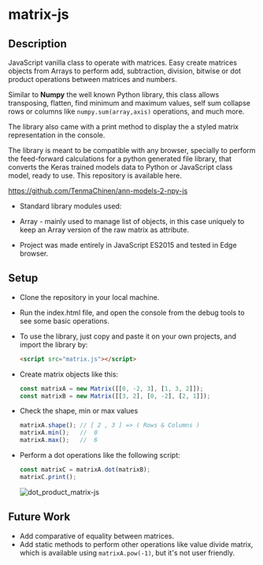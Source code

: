 # matrix-js

## Description
JavaScript vanilla class to operate with matrices.
Easy create matrices objects from Arrays to perform add, subtraction, division, bitwise or dot product operations between matrices and numbers.

Similar to **Numpy** the well known Python library, this class allows transposing, flatten, find minimum and maximum values, self sum collapse rows or columns like `numpy.sum(array,axis)` operations, and much more.

The library also came with a print method to display the a styled matrix representation in the console.

The library is meant to be compatible with any browser, specially to perform the feed-forward calculations for a python generated file library, that converts the Keras trained models data to Python or JavaScript class model, ready to use. This repository is available here.

https://github.com/TenmaChinen/ann-models-2-npy-js

- Standard library modules used:
 - Array - mainly used to manage list of objects, in this case uniquely to keep an Array version of the raw matrix as attribute.

- Project was made entirely in JavaScript ES2015 and tested in Edge browser.

## Setup

- Clone the repository in your local machine.
- Run the index.html file, and open the console from the debug tools to see some basic operations.

- To use the library, just copy and paste it on your own projects, and import the library by:

    ```html
    <script src="matrix.js"></script>
    ```

- Create matrix objects like this:
  ```javascript
  const matrixA = new Matrix([[0, -2, 3], [1, 3, 2]]);
  const matrixB = new Matrix([[3, 2], [0, -2], [2, 1]]);
  ```

- Check the shape, min or max values
  ```javascript
  matrixA.shape(); // [ 2 , 3 ] => ( Rows & Columns )
  matrixA.min();   //  0
  matrixA.max();   //  6
  ```

- Perform a dot operations like the following script:
  ```js
  const matrixC = matrixA.dot(matrixB);
  matrixC.print();
  ```
  ![dot_product_matrix-js](https://user-images.githubusercontent.com/36393143/190913289-fe8a3883-98c6-4d98-839c-39ac2672774a.png)

## Future Work
- Add comparative of equality between matrices.
- Add static methods to perform other operations like value divide matrix, which is available using `matrixA.pow(-1)`, but it's not user friendly.
